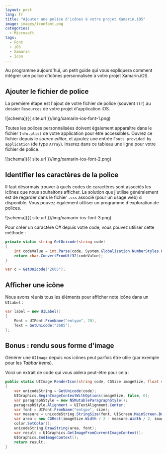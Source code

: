 ```yaml
---
layout: post
lang: fr
title: "Ajouter une police d'icônes à votre projet Xamarin.iOS"
image: images/iconfont.png
categories:
  - Microsoft
tags:
  - Font
  - iOS
  - Xamarin
  - Icon
---
```


Au programme aujourd'hui, un petit guide qui vous expliquera comment intégrer une police d'icônes personnalisée à votre projet Xamarin.iOS.

## Ajouter le fichier de police

La première étape est l'ajout de votre fichier de police (souvent `ttf`) au dossier `Resources` de votre projet d'application iOS.

![schema]({{ site.url }}/img/xamarin-ios-font-1.png)

Toutes les polices personnalisées doivent également apparaître dans le fichier `Info.plist` de votre application pour être accessibles. Ouvrez ce fichier depuis le *source editor*, et ajoutez une entrée `Fonts provided by application` (de type `Array`). Inserez dans ce tableau une ligne pour votre fichier de police.

![schema]({{ site.url }}/img/xamarin-ios-font-2.png)

## Identifier les caractères de la police

Il faut désormais trouver à quels codes de caractères sont associés les icônes que nous souhaitons afficher. La solution que j'utilise généralement est de regarder dans le fichier `.css` associé (pour un usage web) si disponible. Vous pouvez également utiliser un programme d'exploration de polices.

![schema]({{ site.url }}/img/xamarin-ios-font-3.png)

Pour créer un caractère C# depuis votre code, vous pouvez utiliser cette méthode :

```csharp
private static string GetUnicode(string code)
{
    int codeValue = int.Parse(code, System.Globalization.NumberStyles.HexNumber);
    return char.ConvertFromUtf32(codeValue);
}

var c = GetUnicode("2605");
```

## Afficher une icône

Nous avons réunis tous les éléments pour afficher note icône dans un `UILabel` :

```csharp
var label = new UILabel()
{
    Font = UIFont.FromName("entypo", 20),
    Text = GetUnicode("2605"),
};
```

## Bonus : rendu sous forme d'image

Générer une `UIImage` depuis vos icônes peut parfois être utile (par exemple pour les *Tabbar items*).

Voici un extrait de code qui vous aidera peut-être pour cela :

```csharp
public static UIImage RenderIcon(string code, CGSize imageSize, float size, UIColor color)
{
	var unicodeString = GetUnicode(code);
	UIGraphics.BeginImageContextWithOptions(imageSize, false, 0);
	var paragraphStyle = new NSMutableParagraphStyle();
	paragraphStyle.Alignment = UITextAlignment.Center;
	var font = UIFont.FromName("entypo", size);
	var measure = unicodeString.StringSize(font, UIScreen.MainScreen.Bounds.Width, UILineBreakMode.TailTruncation);
	var area = new CGRect(imageSize.Width / 2 - measure.Width / 2, imageSize.Height / 2 - measure.Height / 2, measure.Width, measure.Height);
	color.SetColor();
	unicodeString.DrawString(area, font);
	var result = UIGraphics.GetImageFromCurrentImageContext();
	UIGraphics.EndImageContext();
	return result;
}
```